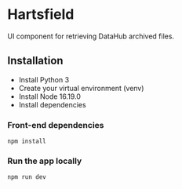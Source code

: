 # Hartsfield
UI component for retrieving DataHub archived files.


## Installation

* Install Python 3
* Create your virtual environment (venv)
* Install Node 16.19.0
* Install dependencies


### Front-end dependencies

```
npm install
```

### Run the app locally

```
npm run dev
```
